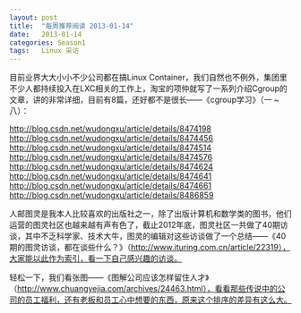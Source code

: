 ```yaml
---
layout: post
title:  "每周推荐阅读 2013-01-14"
date:   2013-01-14
categories: Season1
tags:   Linux 采访
---
```


目前业界大大小小不少公司都在搞Linux Container，我们自然也不例外，集团里不少人都持续投入在LXC相关的工作上，淘宝的项仲就写了一系列介绍Cgroup的文章，讲的非常详细，目前有8篇，还好都不是很长——《cgroup学习》（一 ~ 八）：

http://blog.csdn.net/wudongxu/article/details/8474198
http://blog.csdn.net/wudongxu/article/details/8474456 
http://blog.csdn.net/wudongxu/article/details/8474514 
http://blog.csdn.net/wudongxu/article/details/8474576 
http://blog.csdn.net/wudongxu/article/details/8474624 
http://blog.csdn.net/wudongxu/article/details/8474641 
http://blog.csdn.net/wudongxu/article/details/8474661 
http://blog.csdn.net/wudongxu/article/details/8486859 

人邮图灵是我本人比较喜欢的出版社之一，除了出版计算机和数学类的图书，他们运营的图灵社区也越来越有声有色了，截止2012年底，图灵社区一共做了40期访谈，其中不乏科学家、技术大牛，图灵的编辑对这些访谈做了一个总结——《40期的图灵访谈，都在谈些什么？》（http://www.ituring.com.cn/article/22319），大家能以此作为索引，看一下自己感兴趣的访谈。

轻松一下，我们看张图——《图解公司应该怎样留住人才》（http://www.chuangyejia.com/archives/24463.html），看看那些传说中的公司的员工福利，还有老板和员工心中想要的东西，原来这个排序的差异有这么大。
